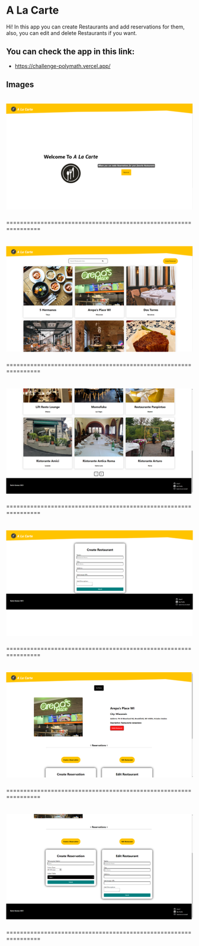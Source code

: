 # A La Carte

Hi! In this app you can create Restaurants and add reservations for them,
also, you can edit and delete Restaurants if you want.

## You can check the app in this link:

- https://challenge-polymath.vercel.app/

## Images

# ![Img 1](/images/1.png)

================================================================

# ![Img 2](/images/2.png)

================================================================

# ![Img 3](/images/3.png)

================================================================

# ![Img 4](/images/4.png)

================================================================

# ![Img 5](/images/5.png)

================================================================

# ![Img 6](/images/6.png)

================================================================
